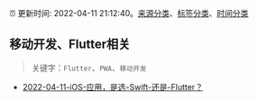 :alarm_clock: 更新时间: 2022-04-11 21:12:40。[来源分类](../README.md)、[标签分类](../TAGS.md)、[时间分类](../TIMELINE.md)

## 移动开发、Flutter相关


> 关键字：`Flutter`、`PWA`、`移动开发`



- [2022-04-11-iOS-应用，是选-Swift-还是-Flutter？](https://www.v2ex.com/t/846361) 